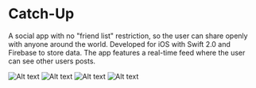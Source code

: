 # Catch-Up
A social app with no "friend list" restriction, so the user can share openly with anyone around the world. Developed for iOS with Swift 2.0 and Firebase to store data. The app features a real-time feed where the user can see other users posts. 

![Alt text](https://cloud.githubusercontent.com/assets/8655417/13544398/b01041d2-e243-11e5-8174-ddeb75cea1c5.png) 
![Alt text](https://cloud.githubusercontent.com/assets/8655417/13544402/b69717ce-e243-11e5-884f-251d5017d58b.png)
![Alt text](https://cloud.githubusercontent.com/assets/8655417/13544405/bbc3eac4-e243-11e5-861c-e96d3c79e919.png)
![Alt text](https://cloud.githubusercontent.com/assets/8655417/13544407/c037dfd4-e243-11e5-9f55-59f6882e1810.png)
